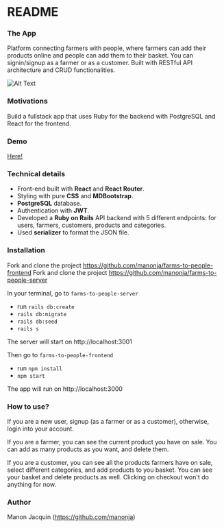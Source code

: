 # README

### The App
Platform connecting farmers with people, where farmers can add their products online and people can add them to their basket.
You can signin/signup as a farmer or as a customer. Built with RESTful API architecture and CRUD functionalities. 

![Alt Text](https://media.giphy.com/media/RrU8f9lImvJja/giphy.gif)


### Motivations
Build a fullstack app that uses Ruby for the backend with PostgreSQL and React for the frontend.  

### Demo
[Here!](https://www.youtube.com/watch?v=QzSKVSNKPkY&t=8s) 

### Technical details
- Front-end built with **React** and **React Router**.
- Styling with pure **CSS** and **MDBootstrap**.
- **PostgreSQL** database.
- Authentication with **JWT**.
- Developed a **Ruby on Rails** API backend with 5 different endpoints: for users, farmers, customers, products and categories.
- Used **serializer** to format the JSON file.

### Installation
Fork and clone the project https://github.com/manonja/farms-to-people-frontend
Fork and clone the project https://github.com/manonja/farms-to-people-server

In your terminal, go to `farms-to-people-server`
- run `rails db:create`
- `rails db:migrate`
- `rails db:seed`
- `rails s`

The server will start on http://localhost:3001

Then go to `farms-to-people-frontend`
- run `npm install`
- `npm start`

The app will run on http://localhost:3000

### How to use?
If you are a new user, signup (as a farmer or as a customer), otherwise, login into your account. 

If you are a farmer, you can see the current product you have on sale. You can add as many products as you want, and delete them. 

If you are a customer, you can see all the products farmers have on sale, select different categories, and add products to you basket. You can see your basket and delete products as well. Clicking on checkout won't do anything for now. 


### Author
Manon Jacquin (https://github.com/manonja)
